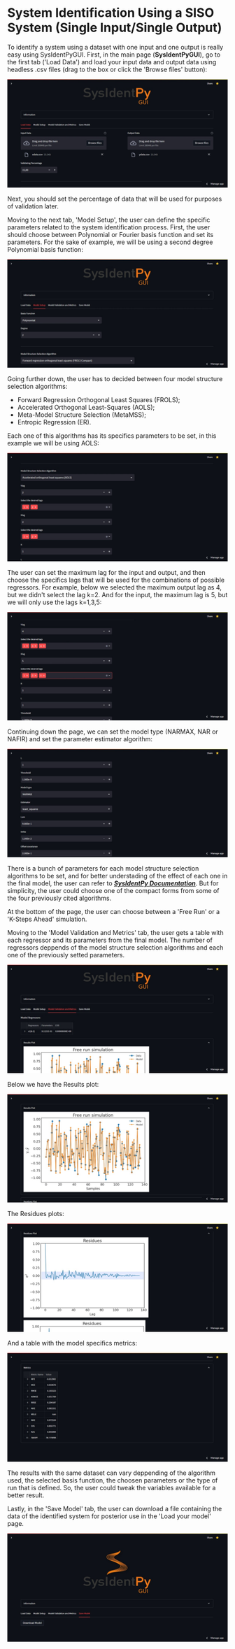 # System Identification Using a SISO System (Single Input/Single Output)

To identify a system using a dataset with one input and one output is really easy using SysIdentPyGUI. First, in the main page (**SysIdentPyGUI**), go to the first tab ('Load Data') and load your input data and output data using headless .csv files (drag to the box or click the 'Browse files' button):

![](img/1.jpeg)

Next, you should set the percentage of data that will be used for purposes of validation later.

Moving to the next tab, 'Model Setup', the user can define the specific parameters related to the system identification process. First, the user should choose between Polynomial or Fourier basis function and set its parameters. For the sake of example, we will be using a second degree Polynomial basis function:

![](img/2.jpeg)

Going further down, the user has to decided between four model structure selection algorithms:

* Forward Regression Orthogonal Least Squares  (FROLS);
* Accelerated Orthogonal Least-Squares (AOLS);
* Meta-Model Structure Selection (MetaMSS);
* Entropic Regression (ER).

Each one of this algorithms has its specifics parameters to be set, in this example we will be using AOLS:

![](img/3.jpeg)

The user can set the maximum lag for the input and output, and then choose the specifics lags that will be used for the combinations of possible regressors. For example, below we selected the maximum output lag as 4, but we didn't select the lag k=2. And for the input, the maximum lag is 5, but we will only use the lags k=1,3,5:

![](img/4.jpeg)

Continuing down the page, we can set the model type (NARMAX, NAR or NAFIR) and set the parameter estimator algorithm:

![](img/5.jpeg)

There is a bunch of parameters for each model structure selection algorithms to be set, and for better understading of the effect of each one in the final model, the user can refer to [***SysIdentPy Documentation***](http://sysidentpy.org/). But for simplicity, the user could choose one of the compact forms from some of the four previously cited algorithms.

At the bottom of the page, the user can choose between a 'Free Run' or a 'K-Steps Ahead' simulation.

Moving to the 'Model Validation and Metrics' tab, the user gets a table with each regressor and its parameters from the final model. The number of regressors deppends of the model structure selection algorithms and each one of the previously setted parameters.

![](img/6.jpeg)

Below we have the Results plot:

![](img/7.jpeg)

The Residues plots:

![](img/8.jpeg)

And a table with the model specifics metrics:

![](img/9.jpeg)

The results with the same dataset can vary deppending of the algorithm used, the selected basis function, the choosen parameters or the type of run that is defined. So, the user could tweak the variables available for a better result.

Lastly, in the 'Save Model' tab, the user can download a file containing the data of the identified system for posterior use in the 'Load your model' page.

![](img/10.jpeg)